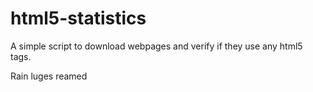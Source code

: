 html5-statistics
================

A simple script to download webpages and verify if they use any html5 tags.


Rain luges reamed